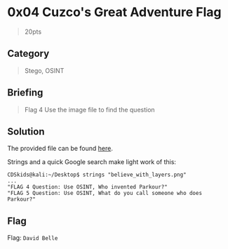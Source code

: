 # 0x04 Cuzco's Great Adventure Flag
> 20pts

## Category
> Stego, OSINT

## Briefing
> Flag 4 Use the image file to find the question

## Solution
The provided file can be found [here](believe_with_layers.png).

Strings and a quick Google search make light work of this:

```console
CDSkids@kali:~/Desktop$ strings "believe_with_layers.png"
...
"FLAG 4 Question: Use OSINT, Who invented Parkour?"
"FLAG 5 Question: Use OSINT, What do you call someone who does Parkour?"
```

## Flag
Flag: `David Belle`
